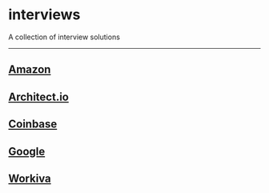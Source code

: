 # interviews

A collection of interview solutions

---

## [Amazon](./amazon)

## [Architect.io](./architect_io)

## [Coinbase](./coinbase)

## [Google](./google)

## [Workiva](./workiva)
